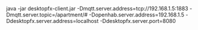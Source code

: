 java -jar desktopfx-client.jar 
-Dmqtt.server.address=tcp://192.168.1.5:1883 
-Dmqtt.server.topic=/apartment/# 
-Dopenhab.server.address=192.168.1.5 
-Ddesktopfx.server.address=localhost
-Ddesktopfx.server.port=8080